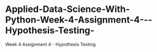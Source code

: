# Applied-Data-Science-With-Python-Week-4-Assignment-4---Hypothesis-Testing-
Week 4 Assignment 4 - Hypothesis Testing
